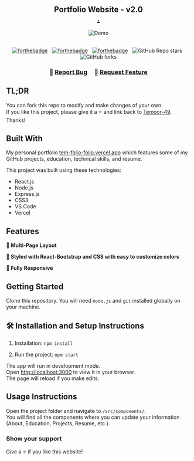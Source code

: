 <h2 align="center">
  Portfolio Website - v2.0<br/>
  <a href="." target="_blank">.</a>
</h2>
<div align="center">
  <img alt="Demo" src="./Images/readme-img1.png" />
</div>

<br/>

<center>

[![forthebadge](https://forthebadge.com/images/badges/built-with-love.svg)](https://forthebadge.com) &nbsp;
[![forthebadge](https://forthebadge.com/images/badges/made-with-javascript.svg)](https://forthebadge.com) &nbsp;
[![forthebadge](https://forthebadge.com/images/badges/open-source.svg)](https://forthebadge.com) &nbsp;
![GitHub Repo stars](https://img.shields.io/github/stars/Temoor-49/Portfolio?color=red&logo=github&style=for-the-badge) &nbsp;
![GitHub forks](https://img.shields.io/github/forks/Temoor-49/Portfolio?color=red&logo=github&style=for-the-badge)

</center>

<h3 align="center">
    🔹
    <a href="https://github.com/Temoor-49/Portfolio/issues">Report Bug</a> &nbsp; &nbsp;
    🔹
    <a href="https://github.com/Temoor-49/Portfolio/issues">Request Feature</a>
</h3>

## TL;DR

You can fork this repo to modify and make changes of your own.  
If you like this project, please give it a ⭐ and link back to [Temoor-49](https://github.com/Temoor-49/Portfolio). Thanks!

## Built With

My personal portfolio <a href="https://tem-folio.vercel.app/" target="_blank">tem-folio-folio.vercel.app</a> which features some of my GitHub projects, education, technical skills, and resume.<br/>

This project was built using these technologies:

- React.js
- Node.js
- Express.js
- CSS3
- VS Code
- Vercel

## Features

**📖 Multi-Page Layout**

**🎨 Styled with React-Bootstrap and CSS with easy to customize colors**

**📱 Fully Responsive**

## Getting Started

Clone this repository. You will need `node.js` and `git` installed globally on your machine.

## 🛠 Installation and Setup Instructions

1. Installation: `npm install`

2. Run the project: `npm start`

The app will run in development mode.  
Open [http://localhost:3000](http://localhost:3000) to view it in your browser.  
The page will reload if you make edits.

## Usage Instructions

Open the project folder and navigate to `/src/components/`. <br/>
You will find all the components where you can update your information (About, Education, Projects, Resume, etc.).

### Show your support

Give a ⭐ if you like this website!
